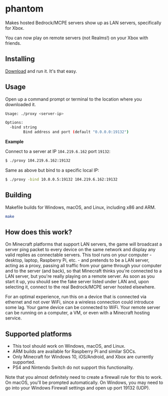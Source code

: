 # phantom

Makes hosted Bedrock/MCPE servers show up as LAN servers, specifically for Xbox.

You can now play on remote servers (not Realms!) on your Xbox with friends.

## Installing

[Download](https://github.com/jhead/phantom/releases) and run it. It's that easy.

## Usage

Open up a command prompt or terminal to the location where you downloaded it.

```bash
Usage: ./proxy <server-ip>

Options:
  -bind string
    	Bind address and port (default "0.0.0.0:19132")
```

**Example**

Connect to a server at IP `104.219.6.162` port `19132`:

```bash
$ ./proxy 104.219.6.162:19132
```

Same as above but bind to a specific local IP:

```bash
$ ./proxy -bind 10.0.0.5:19132 104.219.6.162:19132
```

## Building

Makefile builds for Windows, macOS, and Linux, including x86 and ARM.

```bash
make
```

## How does this work?

On Minecraft platforms that support LAN servers, the game will broadcast a
server ping packet to every device on the same network and display any valid
replies as connectable servers. This tool runs on your computer - desktop,
laptop, Raspberry Pi, etc. - and pretends to be a LAN server, acting as a proxy,
passing all traffic from your game through your computer and to the server
(and back), so that Minecraft thinks you're connected to a LAN server, but
you're really playing on a remote server. As soon as you start it up, you should
see the fake server listed under LAN and, upon selecting it, connect to the real
Bedrock/MCPE server hosted elsewhere.

For an optimal experience, run this on a device that is connected via ethernet
and not over WiFi, since a wireless connection could introduce some lag. Your
game device can be connected to WiFi. Your remote server can be running on a
computer, a VM, or even with a Minecraft hosting service.

## Supported platforms

- This tool should work on Windows, macOS, and Linux.
- ARM builds are available for Raspberry Pi and similar SOCs.
- Only Minecraft for Windows 10, iOS/Android, and Xbox are currently supported.
- PS4 and Nintendo Switch do not support this functionality.

Note that you almost definitely need to create a firewall rule for this to work.
On macOS, you'll be prompted automatically. On Windows, you may need to go into
your Windows Firewall settings and open up port 19132 (UDP).
